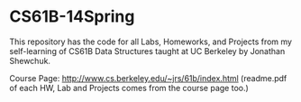 # CS61B-14Spring

This repository has the code for all Labs, Homeworks, and Projects from my self-learning of CS61B Data Structures taught at UC Berkeley by Jonathan Shewchuk.

Course Page: http://www.cs.berkeley.edu/~jrs/61b/index.html
(readme.pdf of each HW, Lab and Projects comes from the course page too.)
